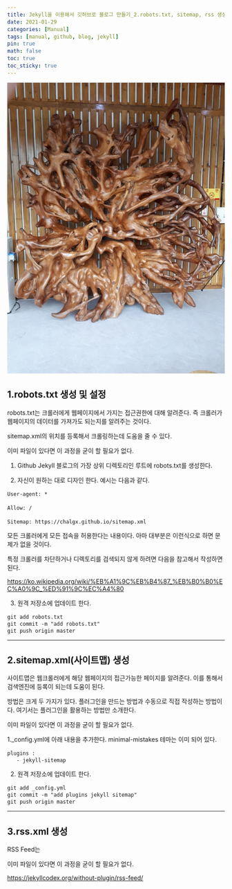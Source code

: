 ```yaml
---
title: Jekyll을 이용해서 깃허브로 블로그 만들기_2.robots.txt, sitemap, rss 생성 및 설정
date: 2021-01-29
categories: [Manual]
tags: [manual, github, blog, jekyll]
pin: true
math: false
toc: true
toc_sticky: true
---
```


![Test](/images/TestImage.png)

## __1.robots.txt 생성 및 설정__

robots.txt는 크롤러에게 웹페이지에서 가지는 접근권한에 대해 알려준다. 즉 크롤러가 웹페이지의 데이터를 가져가도 되는지를 알려주는 것이다.

sitemap.xml의 위치를 등록해서 크롤링하는데 도움을 줄 수 있다.

이미 파일이 있다면 이 과정을 굳이 할 필요가 없다.

1. Github Jekyll 블로그의 가장 상위 디렉토리인 루트에 robots.txt를 생성한다.

2. 자신이 원하는 대로 디자인 한다. 예시는 다음과 같다.

```
User-agent: *

Allow: /

Sitemap: https://chalgx.github.io/sitemap.xml
```

모든 크롤러에게 모든 접속을 허용한다는 내용이다. 아마 대부분은 이런식으로 하면 문제가 없을 것이다.

특정 크롤러를 차단하거나 디렉토리를 검색되지 않게 하려면 다음을 참고해서 작성하면된다.

<https://ko.wikipedia.org/wiki/%EB%A1%9C%EB%B4%87_%EB%B0%B0%EC%A0%9C_%ED%91%9C%EC%A4%80>

3. 원격 저장소에 업데이트 한다.

```
git add robots.txt
git commit -m "add robots.txt"
git push origin master
```

***

## __2.sitemap.xml(사이트맵) 생성__

사이트맵은 웹크롤러에게 해당 웹페이지의 접근가능한 페이지를 알려준다. 이를 통해서 검색엔진에 등록이 되는데 도움이 된다.

방법은 크게 두 가지가 있다. 플러그인을 만드는 방법과 수동으로 직접 작성하는 방법이다. 여기서는 플러그인을 활용하는 방법만 소개한다.

이미 파일이 있다면 이 과정을 굳이 할 필요가 없다.

1._config.yml에 아래 내용을 추가한다. minimal-mistakes 테마는 이미 되어 있다.

```
plugins :
   - jekyll-sitemap
```

2. 원격 저장소에 업데이트 한다.

```
git add _config.yml
git commit -m "add plugins jekyll sitemap"
git push origin master
```

***

## __3.rss.xml 생성__

RSS Feed는

이미 파일이 있다면 이 과정을 굳이 할 필요가 없다.

https://jekyllcodex.org/without-plugin/rss-feed/